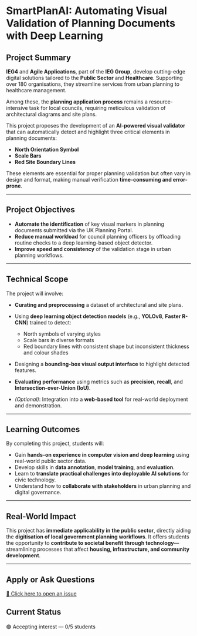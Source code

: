 # SmartPlanAI: Automating Visual Validation of Planning Documents with Deep Learning

## Project Summary

**IEG4** and **Agile Applications**, part of the **IEG Group**, develop cutting-edge digital solutions tailored to the **Public Sector** and **Healthcare**. Supporting over 180 organisations, they streamline services from urban planning to healthcare management.

Among these, the **planning application process** remains a resource-intensive task for local councils, requiring meticulous validation of architectural diagrams and site plans.

This project proposes the development of an **AI-powered visual validator** that can automatically detect and highlight three critical elements in planning documents:

* **North Orientation Symbol**
* **Scale Bars**
* **Red Site Boundary Lines**

These elements are essential for proper planning validation but often vary in design and format, making manual verification **time-consuming and error-prone**.

---

## Project Objectives

* **Automate the identification** of key visual markers in planning documents submitted via the UK Planning Portal.
* **Reduce manual workload** for council planning officers by offloading routine checks to a deep learning-based object detector.
* **Improve speed and consistency** of the validation stage in urban planning workflows.

---

## Technical Scope

The project will involve:

* **Curating and preprocessing** a dataset of architectural and site plans.
* Using **deep learning object detection models** (e.g., **YOLOv8**, **Faster R-CNN**) trained to detect:

  * North symbols of varying styles
  * Scale bars in diverse formats
  * Red boundary lines with consistent shape but inconsistent thickness and colour shades
* Designing a **bounding-box visual output interface** to highlight detected features.
* **Evaluating performance** using metrics such as **precision**, **recall**, and **Intersection-over-Union (IoU)**.
* *(Optional)*: Integration into a **web-based tool** for real-world deployment and demonstration.

---

## Learning Outcomes

By completing this project, students will:

* Gain **hands-on experience in computer vision and deep learning** using real-world public sector data.
* Develop skills in **data annotation**, **model training**, and **evaluation**.
* Learn to **translate practical challenges into deployable AI solutions** for civic technology.
* Understand how to **collaborate with stakeholders** in urban planning and digital governance.

---

## Real-World Impact

This project has **immediate applicability in the public sector**, directly aiding the **digitisation of local government planning workflows**. It offers students the opportunity to **contribute to societal benefit through technology**—streamlining processes that affect **housing, infrastructure, and community development**.

---

## Apply or Ask Questions
[📨 Click here to open an issue](https://github.com/fabriziocosta/projects-supervision/issues/new?template=application.yml&title=Application:%20[Your%20Name]%20for%20smartplan-ai)

## Current Status
🟢 Accepting interest — 0/5 students
